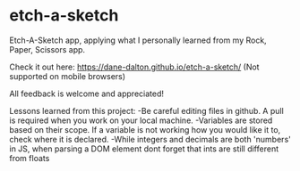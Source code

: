 # etch-a-sketch
Etch-A-Sketch app, applying what I personally learned from my Rock, Paper, Scissors app.

Check it out here: https://dane-dalton.github.io/etch-a-sketch/ (Not supported on mobile browsers)

All feedback is welcome and appreciated!

Lessons learned from this project:
-Be careful editing files in github. A pull is required when you work on your local machine.
-Variables are stored based on their scope. If a variable is not working how you would like it to, check where it is declared.
-While integers and decimals are both 'numbers' in JS, when parsing a DOM element dont forget that ints are still different from floats